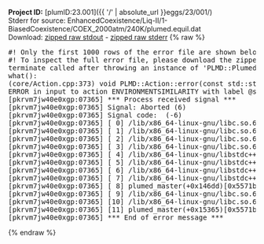 **Project ID:** [plumID:23.001]({{ '/' | absolute_url }}eggs/23/001/)  
Stderr for source:  EnhancedCoexistence/Liq-II/1-BiasedCoexistence/COEX_2000atm/240K/plumed.equil.dat   
Download: [zipped raw stdout](plumed.equil.dat.plumed_master.stdout.txt.zip) - [zipped raw stderr](plumed.equil.dat.plumed_master.stderr.txt.zip) 
{% raw %}
<pre>
#! Only the first 1000 rows of the error file are shown below
#! To inspect the full error file, please download the zipped raw stderr file above
terminate called after throwing an instance of 'PLMD::Plumed::ExceptionError'
what():
(core/Action.cpp:373) void PLMD::Action::error(const std::string&) const
ERROR in input to action ENVIRONMENTSIMILARITY with label @s9 : missing input file ice.pdb
[pkrvm7jw40e0xgp:07365] *** Process received signal ***
[pkrvm7jw40e0xgp:07365] Signal: Aborted (6)
[pkrvm7jw40e0xgp:07365] Signal code:  (-6)
[pkrvm7jw40e0xgp:07365] [ 0] /lib/x86_64-linux-gnu/libc.so.6(+0x45330)[0x7f29d7445330]
[pkrvm7jw40e0xgp:07365] [ 1] /lib/x86_64-linux-gnu/libc.so.6(pthread_kill+0x11c)[0x7f29d749eb2c]
[pkrvm7jw40e0xgp:07365] [ 2] /lib/x86_64-linux-gnu/libc.so.6(gsignal+0x1e)[0x7f29d744527e]
[pkrvm7jw40e0xgp:07365] [ 3] /lib/x86_64-linux-gnu/libc.so.6(abort+0xdf)[0x7f29d74288ff]
[pkrvm7jw40e0xgp:07365] [ 4] /lib/x86_64-linux-gnu/libstdc++.so.6(+0xa5ff5)[0x7f29d78a5ff5]
[pkrvm7jw40e0xgp:07365] [ 5] /lib/x86_64-linux-gnu/libstdc++.so.6(+0xbb0da)[0x7f29d78bb0da]
[pkrvm7jw40e0xgp:07365] [ 6] /lib/x86_64-linux-gnu/libstdc++.so.6(_ZSt10unexpectedv+0x0)[0x7f29d78a5a55]
[pkrvm7jw40e0xgp:07365] [ 7] /lib/x86_64-linux-gnu/libstdc++.so.6(+0xa5a6f)[0x7f29d78a5a6f]
[pkrvm7jw40e0xgp:07365] [ 8] plumed_master(+0x146dd)[0x5571bc5b66dd]
[pkrvm7jw40e0xgp:07365] [ 9] /lib/x86_64-linux-gnu/libc.so.6(+0x2a1ca)[0x7f29d742a1ca]
[pkrvm7jw40e0xgp:07365] [10] /lib/x86_64-linux-gnu/libc.so.6(__libc_start_main+0x8b)[0x7f29d742a28b]
[pkrvm7jw40e0xgp:07365] [11] plumed_master(+0x15365)[0x5571bc5b7365]
[pkrvm7jw40e0xgp:07365] *** End of error message ***
</pre>
{% endraw %}
